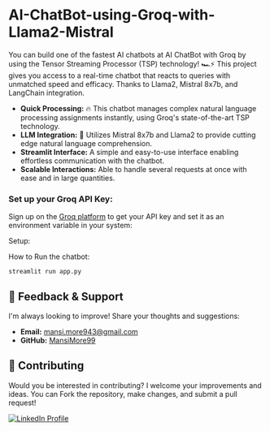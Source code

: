 # AI-ChatBot-using-Groq-with-Llama2-Mistral

You can build one of the fastest AI chatbots at AI ChatBot with Groq by using the Tensor Streaming Processor (TSP) technology! 🏎⚡ This project gives you access to a real-time chatbot that reacts to queries with unmatched speed and efficacy. Thanks to Llama2, Mistral 8x7b, and LangChain integration.


* **Quick Processing:** 🔥 This chatbot manages complex natural language processing assignments instantly, using Groq's state-of-the-art TSP technology.
* **LLM Integration:** 🧠 Utilizes Mistral 8x7b and Llama2 to provide cutting edge natural language comprehension.
* **Streamlit Interface:** A simple and easy-to-use interface enabling effortless communication with the chatbot.
* **Scalable Interactions:** Able to handle several requests at once with ease and in large quantities.

### Set up your Groq API Key:

Sign up on the [Groq platform](https://console.groq.com/keys) to get your API key and set it as an environment variable in your system:

Setup:

How to Run the chatbot:

```
streamlit run app.py
```


## 💬 Feedback & Support

I'm always looking to improve! Share your thoughts and suggestions:

- **Email:** mansi.more943@gmail.com
- **GitHub:** [MansiMore99](https://github.com/MansiMore99)

## 📢 Contributing

Would you be interested in contributing? I welcome your improvements and ideas. You can Fork the repository, make changes, and submit a pull request!


<a href="https://www.linkedin.com/in/mansi-more-0943/"> ![LinkedIn Profile](https://img.shields.io/badge/LinkedIn-0077B5?style=for-the-badge&logo=linkedin&logoColor=white) </a>

